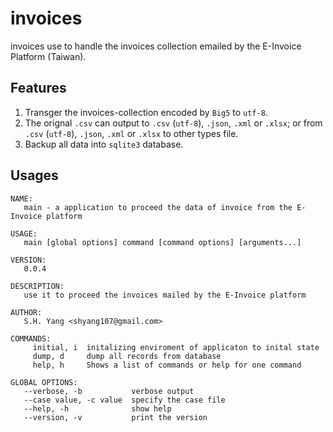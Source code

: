 # invoices

invoices use to handle the invoices collection emailed by the E-Invoice Platform (Taiwan).

## Features

1. Transger the invoices-collection encoded by `Big5` to `utf-8`.
2. The orignal `.csv` can output to `.csv` (`utf-8`), `.json`, `.xml` or `.xlsx`; or from `.csv` (`utf-8`), `.json`, `.xml` or `.xlsx` to other types file.
3. Backup all data into `sqlite3` database.

## Usages

```
NAME:
   main - a application to proceed the data of invoice from the E-Invoice platform

USAGE:
   main [global options] command [command options] [arguments...]

VERSION:
   0.0.4

DESCRIPTION:
   use it to proceed the invoices mailed by the E-Invoice platform

AUTHOR:
   S.H. Yang <shyang107@gmail.com>

COMMANDS:
     initial, i  initalizing enviroment of applicaton to inital state
     dump, d     dump all records from database
     help, h     Shows a list of commands or help for one command

GLOBAL OPTIONS:
   --verbose, -b           verbose output
   --case value, -c value  specify the case file
   --help, -h              show help
   --version, -v           print the version
```
